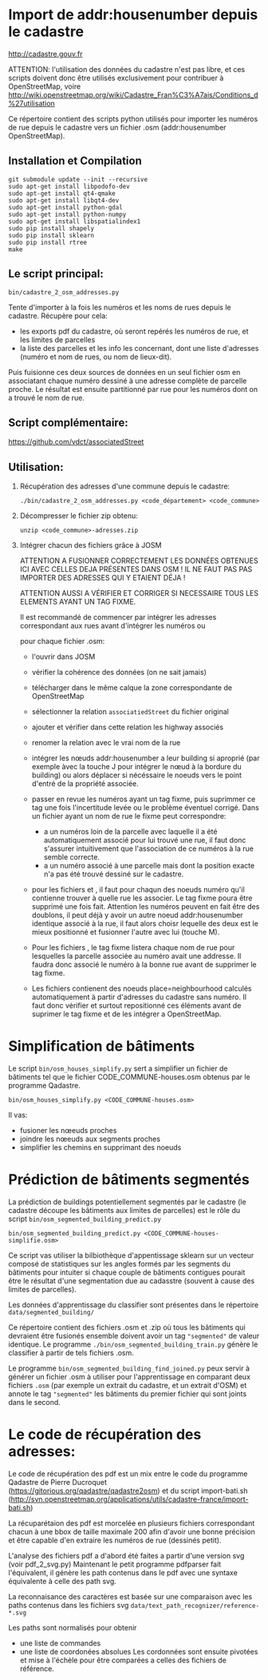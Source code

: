 
Import de addr:housenumber depuis le cadastre
=============================================
http://cadastre.gouv.fr

ATTENTION: l'utilisation des données du cadastre n'est pas libre, et ces
scripts doivent donc être utilisés exclusivement pour contribuer à
OpenStreetMap, voire
http://wiki.openstreetmap.org/wiki/Cadastre_Fran%C3%A7ais/Conditions_d%27utilisation


Ce répertoire contient des scripts python utilisés pour importer
les numéros de rue depuis le cadastre vers un fichier .osm
(addr:housenumber OpenStreetMap).

Installation et Compilation
---------------------------
```
git submodule update --init --recursive
sudo apt-get install libpodofo-dev
sudo apt-get install qt4-qmake
sudo apt-get install libqt4-dev
sudo apt-get install python-gdal
sudo apt-get install python-numpy
sudo apt-get install libspatialindex1
sudo pip install shapely
sudo pip install sklearn
sudo pip install rtree
make
```

Le script principal:
--------------------
`bin/cadastre_2_osm_addresses.py`

Tente d'importer à la fois les numéros et les noms de rues depuis le cadastre.
Récupère pour cela:
 - les exports pdf du cadastre, où seront repérés les numéros de rue, et les
   limites de parcelles
 - la liste des parcelles et les info les concernant, dont une liste
   d'adresses (numéro et nom de rues, ou nom de lieux-dit).

Puis fuisionne ces deux sources de données en un seul fichier osm
en associatant chaque numéro dessiné à une adresse complète de parcelle proche.
Le résultat est ensuite partitionné par rue pour les numéros dont
on a trouvé le nom de rue.

Script complémentaire:
----------------------
https://github.com/vdct/associatedStreet


Utilisation:
------------

1. Récupération des adresses d'une commune depuis le cadastre:
    ```
    ./bin/cadastre_2_osm_addresses.py <code_département> <code_commune>
    ```

2. Décompresser le fichier zip obtenu:

    ```
    unzip <code_commune>-adresses.zip
    ```

3. Intégrer chacun des fichiers grâce à JOSM

    ATTENTION A FUSIONNER CORRECTEMENT LES DONNÉES OBTENUES ICI AVEC
    CELLES DEJA PRÉSENTES DANS OSM !
    IL NE FAUT PAS PAS IMPORTER DES ADRESSES QUI Y ETAIENT DÉJA !

    ATTENTION AUSSI A VÉRIFIER ET CORRIGER SI NECESSAIRE TOUS LES ELEMENTS
    AYANT UN TAG FIXME.

    Il est recommandé de commencer par intégrer les adresses correspondant
    aux rues avant d'intégrer les numéros <AMBIGUS> ou <ORPHELINS>

    pour chaque fichier .osm:
    - l'ouvrir dans JOSM
    - vérifier la cohérence des données (on ne sait jamais)
    - télécharger dans le même calque la zone correspondante de
      OpenStreetMap
    - sélectionner la relation `associatiedStreet` du fichier original
    - ajouter et vérifier dans cette relation les highway associés
    - renomer la relation avec le vrai nom de la rue
    - intégrer les nœuds addr:housenumber a leur building si aproprié
      (par exemple àvec la touche J pour intégrer le nœud à la bordure
       du building) ou alors déplacer si nécéssaire le noeuds
      vers le point d'entré de la propriété associée.
    - passer en revue les numéros ayant un tag fixme,
      puis suprimmer ce tag une fois l'incertitude levée ou le problème
      éventuel corrigé. Dans un fichier ayant un nom de rue le fixme
      peut correspondre:
        - a un numéros loin de la parcelle avec laquelle il a
          été automatiquement associé pour lui trouvé une rue, il faut
          donc s'assurer intuitivement que l'association de ce numéros
          à la rue semble correcte.
        - a un numéro associé à une parcelle mais dont la position
          exacte n'a pas été trouvé dessiné sur le cadastre.

   -  pour les fichiers <ORPHELINS> et <AMBIGUS>, il faut pour chaqun des
      noeuds numéro qu'il contienne trouver à quelle rue les associer.
      Le tag fixme poura être supprimé une fois fait.
      Attention les numéros peuvent en fait être des doublons, il peut déjà
      y avoir un autre noeud addr:housenumber identique associé à la rue,
      il faut alors choisr lequelle des deux est le mieux positionné
      et fusionner l'autre avec lui (touche M).

    - Pour les fichiers <AMBIGUS>, le tag fixme listera chaque nom de rue
      pour lesquelles la parcelle associée au numéro avait une addresse.
      Il faudra donc associé le numéro à la bonne rue avant de supprimer
      le tag fixme.

    - Les fichiers <QUARTIERS> contienent des noeuds place=neighbourhood
      calculés automatiquement à partir d'adresses du cadastre sans numéro.
      Il faut donc vérifier et surtout repositionné ces éléments avant
      de suprimer le tag fixme et de les intégrer a OpenStreetMap.


Simplification de bâtiments
===========================

Le script `bin/osm_houses_simplify.py` sert a simplifier un fichier de
bâtiments tel que le fichier CODE_COMMUNE-houses.osm obtenus par le programme
Qadastre.

```
bin/osm_houses_simplify.py <CODE_COMMUNE-houses.osm>
```

Il vas:
 - fusioner les nœeuds proches
 - joindre les nœeuds aux segments proches
 - simplifier les chemins en supprimant des noeuds


Prédiction de bâtiments segmentés
=================================

La prédiction de buildings potentiellement segmentés par le cadastre
(le cadastre découpe les bâtiments aux limites de parcelles)
est le rôle du script `bin/osm_segmented_building_predict.py`

```
bin/osm_segmented_building_predict.py <CODE_COMMUNE-houses-simplifie.osm>
```

Ce script vas utiliser la bilbiothèque d'appentissage sklearn sur
un vecteur composé de statistiques sur les angles formés par les
segments du bâtiments pour intuiter si chaque couple de
bâtiments contigues pourait être le résultat d'une segmentation
due au cadasstre (souvent à cause des limites de parcelles).

Les données d'apprentissage du classifier sont présentes dans
le répertoire `data/segmented_building/`

Ce répertoire contient des fichiers .osm et .zip où tous les bâtiments
qui devraient être fusionés ensemble doivent avoir
un tag ``"segmented"`` de valeur identique.
Le programme `./bin/osm_segmented_building_train.py` génère le classifier
à partir de tels fichiers .osm.

Le programme `bin/osm_segmented_building_find_joined.py` peux servir à générer
un fichier .osm à utiliser pour l'apprentissage en comparant deux fichiers
`.osm` (par exemple un extrait du cadastre, et un extrait d'OSM) et annote
le tag `"segmented"` les bâtiments du premier fichier qui sont joints dans
le second.


Le code de récupération des adresses:
=====================================

Le code de récupération des pdf est un mix entre le code du programme
Qadastre de Pierre Ducroquet (https://gitorious.org/qadastre/qadastre2osm)
et du script import-bati.sh
(http://svn.openstreetmap.org/applications/utils/cadastre-france/import-bati.sh)

La récuparétaion des pdf est morcelée en plusieurs fichiers correspondant
chacun à une bbox de taille maximale 200 afin d'avoir une bonne précision
et être capable d'en extraire les numéros de rue (dessinés petit).

L'analyse des fichiers pdf a d'abord été faites a partir d'une version
svg (voir pdf_2_svg.py)
Maintenant le petit programme pdfparser fait l'équivalent, il génère
les path contenus dans le pdf avec une syntaxe équivalente à celle des
path svg.

La reconnaisance des caractères est basée sur une comparaison avec
les paths contenus dans les fichiers svg
`data/text_path_recognizer/reference-*.svg`

Les paths sont normalisés pour obtenir
 - une liste de commandes
 - une liste de coordonées absolues
Les cordonnées sont ensuite pivotées et mise à l'échèle pour être
comparées a celles des fichiers de référence.
